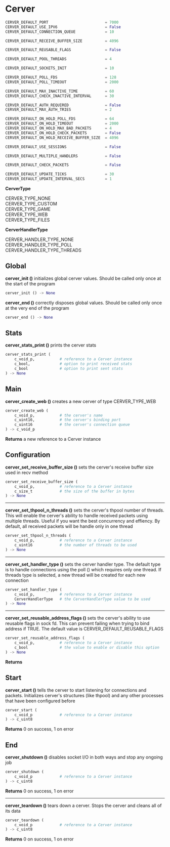 # Cerver

``` python
CERVER_DEFAULT_PORT							= 7000
CERVER_DEFAULT_USE_IPV6						= False
CERVER_DEFAULT_CONNECTION_QUEUE				= 10

CERVER_DEFAULT_RECEIVE_BUFFER_SIZE			= 4096

CERVER_DEFAULT_REUSABLE_FLAGS				= False

CERVER_DEFAULT_POOL_THREADS					= 4

CERVER_DEFAULT_SOCKETS_INIT					= 10

CERVER_DEFAULT_POLL_FDS						= 128
CERVER_DEFAULT_POLL_TIMEOUT					= 2000

CERVER_DEFAULT_MAX_INACTIVE_TIME			= 60
CERVER_DEFAULT_CHECK_INACTIVE_INTERVAL		= 30

CERVER_DEFAULT_AUTH_REQUIRED				= False
CERVER_DEFAULT_MAX_AUTH_TRIES				= 2

CERVER_DEFAULT_ON_HOLD_POLL_FDS				= 64
CERVER_DEFAULT_ON_HOLD_TIMEOUT				= 2000
CERVER_DEFAULT_ON_HOLD_MAX_BAD_PACKETS		= 4
CERVER_DEFAULT_ON_HOLD_CHECK_PACKETS		= False
CERVER_DEFAULT_ON_HOLD_RECEIVE_BUFFER_SIZE	= 4096

CERVER_DEFAULT_USE_SESSIONS					= False

CERVER_DEFAULT_MULTIPLE_HANDLERS			= False

CERVER_DEFAULT_CHECK_PACKETS				= False

CERVER_DEFAULT_UPDATE_TICKS					= 30
CERVER_DEFAULT_UPDATE_INTERVAL_SECS			= 1
```

**CerverType**

CERVER_TYPE_NONE \
CERVER_TYPE_CUSTOM \
CERVER_TYPE_GAME \
CERVER_TYPE_WEB \
CERVER_TYPE_FILES

**CerverHandlerType**

CERVER_HANDLER_TYPE_NONE \
CERVER_HANDLER_TYPE_POLL \
CERVER_HANDLER_TYPE_THREADS

## Global

**cerver_init ()** initializes global cerver values. Should be called only once at the start of the program

``` python
cerver_init () -> None
```

**cerver_end ()** correctly disposes global values. Should be called only once at the very end of the program

``` python
cerver_end () -> None
```

## Stats

**cerver_stats_print ()** prints the cerver stats

``` python
cerver_stats_print (
	c_void_p,			# reference to a Cerver instance
	c_bool,				# option to print received stats
	c_bool				# option to print sent stats
) -> None
```

## Main

**cerver_create_web ()** creates a new cerver of type CERVER_TYPE_WEB

``` python
cerver_create_web (
	c_void_p,			# the cerver's name
	c_uint16,			# the cerver's binding port
	c_uint16			# the cerver's connection queue
) -> c_void_p
```

**Returns** a new reference to a Cerver instance

## Configuration

**cerver_set_receive_buffer_size ()** sets the cerver's receive buffer size used in recv method

``` python
cerver_set_receive_buffer_size (
	c_void_p,			# reference to a Cerver instance
	c_size_t			# the size of the buffer in bytes
) -> None
```

---

**cerver_set_thpool_n_threads ()** sets the cerver's thpool number of threads. This will enable the cerver's ability to handle received packets using multiple threads. Useful if you want the best concurrency and effiency. By default, all received packets will be handle only in one thread

``` python
cerver_set_thpool_n_threads (
	c_void_p,			# reference to a Cerver instance
	c_uint16			# the number of threads to be used
) -> None
```

---

**cerver_set_handler_type ()** sets the cerver handler type. The default type is to handle connections using the poll () which requires only one thread. If threads type is selected, a new thread will be created for each new connection

``` python
cerver_set_handler_type (
	c_void_p,			# reference to a Cerver instance
	CerverHandlerType	# the CerverHandlerType value to be used
) -> None
```

---

**cerver_set_reusable_address_flags ()** sets the cerver's ability to use reusable flags in sock fd. This can prevent failing when trying to bind address if TRUE. The default value is CERVER_DEFAULT_REUSABLE_FLAGS

``` python
cerver_set_reusable_address_flags (
	c_void_p,			# reference to a Cerver instance
	c_bool				# the value to enable or disable this option
) -> None
```

**Returns**

## Start

**cerver_start ()** tells the cerver to start listening for connections and packets. Initializes cerver's structures (like thpool) and any other processes that have been configured before

``` python
cerver_start (
	c_void_p			# reference to a Cerver instance
) -> c_uint8
```

**Returns** 0 on success, 1 on error

## End

**cerver_shutdown ()** disables socket I/O in both ways and stop any ongoing job

``` python
cerver_shutdown (
	c_void_p			# reference to a Cerver instance
) -> c_uint8
```

**Returns** 0 on success, 1 on error

---

**cerver_teardown ()** tears down a cerver. Stops the cerver and cleans all of its data

``` python
cerver_teardown (
	c_void_p			# reference to a Cerver instance
) -> c_uint8
```

**Returns** 0 on success, 1 on error
